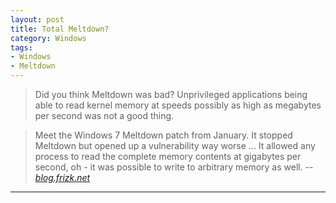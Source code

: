 ```yaml
---
layout: post
title: Total Meltdown?
category: Windows
tags:
- Windows
- Meltdown
---
```


> Did you think Meltdown was bad? Unprivileged applications being able to read kernel memory at speeds possibly as high as megabytes per second was not a good thing.

> Meet the Windows 7 Meltdown patch from January. It stopped Meltdown but opened up a vulnerability way worse ... It allowed any process to read the complete memory contents at gigabytes per second, oh - it was possible to write to arbitrary memory as well. 
> -- <cite>[blog.frizk.net][1]</cite>

[1]:http://blog.frizk.net/2018/03/total-meltdown.html

----
